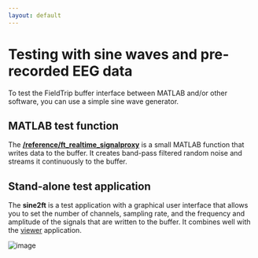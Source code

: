 ```yaml
---
layout: default
---
```


# Testing with sine waves and pre-recorded EEG data

To test the FieldTrip buffer interface between MATLAB and/or other software, you can use a simple sine wave generator.

## MATLAB test function

The **[/reference/ft_realtime_signalproxy](/reference/ft_realtime_signalproxy)** is a small MATLAB function that writes data to the buffer. It creates band-pass filtered random noise and streams it continuously to the buffer. 

## Stand-alone test application

The **sine2ft** is a test application with a graphical user interface that allows you to set the number of channels, sampling rate, and the frequency and amplitude of the signals that are  written to the buffer. It combines well with the [viewer](/viewer) application.

![image](/media/development/realtime/screen_shot_2015-05-06_at_21.41.03.png)
